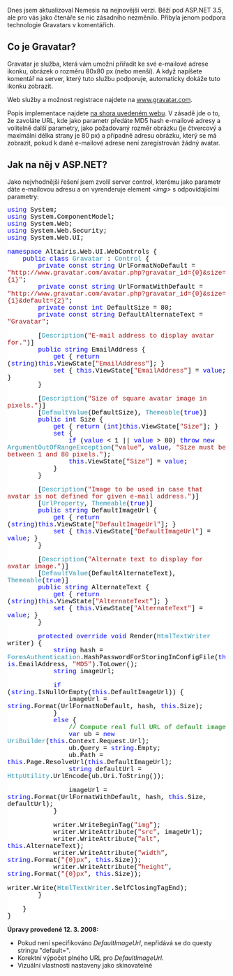 <!-- dcterms:identifier = aspnetcz#187 -->
<!-- dcterms:title = ASPNET.CZ podporuje Gravatary. Chcete taky? -->
<!-- dcterms:abstract = (aktualizováno) Dnes jsem upgradoval místní publikační systém Nemesis na novou verzi. Nejviditelnější součástí je podpora Gravatarů - uživatelských ikonek u komentářů. Chcete, aby i váš web podporoval Gravatary? Podívejme se, jak na to. -->
<!-- np9:categoryId = 1 -->
<!-- x4w:category = IT -->
<!-- np9:authorId = 1 -->
<!-- np9:authorEmail = michal.valasek@altairis.cz -->
<!-- dcterms:creator = Michal Altair Valášek -->
<!-- dcterms:created = 2008-03-12T17:25:22+01:00 -->
<!-- dcterms:dateAccepted = 2008-03-12T17:25:22+01:00 -->

<p>Dnes jsem aktualizoval Nemesis na nejnovější verzi. Běží pod ASP.NET 3.5, ale pro vás jako čtenáře se nic zásadního nezměnilo. Přibyla jenom podpora technologie Gravatars v komentářích.</p> <h2>Co je Gravatar?</h2> <p>Gravatar je služba, která vám umožní přiřadit ke své e-mailové adrese ikonku, obrázek o rozměru 80x80 px (nebo menší). A když napíšete komentář na server, který tuto službu podporuje, automaticky dokáže tuto ikonku zobrazit.</p> <p>Web služby a možnost registrace najdete na <a href="http://www.gravatar.com">www.gravatar.com</a>.</p> <p>Popis implementace najdete <a href="http://site.gravatar.com/site/implement#section_1_1">na shora uvedeném webu</a>. V zásadě jde o to, že zavoláte URL, kde jako parametr předáte MD5 hash e-mailové adresy a volitelně další parametry, jako požadovaný rozměr obrázku (je čtvercový a maximální délka strany je 80 px) a případně adresu obrázku, který se má zobrazit, pokud k dané e-mailové adrese není zaregistrován žádný avatar.</p> <h2>Jak na něj v ASP.NET?</h2> <p>Jako nejvhodnější řešení jsem zvolil server control, kterému jako parametr dáte e-mailovou adresu a on vyrenderuje element <em>&lt;img&gt;</em> s odpovídajícími parametry:</p> <div style="font-size: 11pt; background: white; color: black; font-family: consolas, courier new, monospace"> <p style="margin: 0px"><span style="color: blue">using</span> System;</p> <p style="margin: 0px"><span style="color: blue">using</span> System.ComponentModel;</p> <p style="margin: 0px"><span style="color: blue">using</span> System.Web;</p> <p style="margin: 0px"><span style="color: blue">using</span> System.Web.Security;</p> <p style="margin: 0px"><span style="color: blue">using</span> System.Web.UI;</p> <p style="margin: 0px">&nbsp;</p> <p style="margin: 0px"><span style="color: blue">namespace</span> Altairis.Web.UI.WebControls {</p> <p style="margin: 0px">&nbsp;&nbsp;&nbsp; <span style="color: blue">public</span> <span style="color: blue">class</span> <span style="color: #2b91af">Gravatar</span> : <span style="color: #2b91af">Control</span> {</p> <p style="margin: 0px">&nbsp;&nbsp;&nbsp;&nbsp;&nbsp;&nbsp;&nbsp; <span style="color: blue">private</span> <span style="color: blue">const</span> <span style="color: blue">string</span> UrlFormatNoDefault = <span style="color: #a31515">&quot;http://www.gravatar.com/avatar.php?gravatar_id={0}&amp;size={1}&quot;</span>;</p> <p style="margin: 0px">&nbsp;&nbsp;&nbsp;&nbsp;&nbsp;&nbsp;&nbsp; <span style="color: blue">private</span> <span style="color: blue">const</span> <span style="color: blue">string</span> UrlFormatWithDefault = <span style="color: #a31515">&quot;http://www.gravatar.com/avatar.php?gravatar_id={0}&amp;size={1}&amp;default={2}&quot;</span>;</p> <p style="margin: 0px">&nbsp;&nbsp;&nbsp;&nbsp;&nbsp;&nbsp;&nbsp; <span style="color: blue">private</span> <span style="color: blue">const</span> <span style="color: blue">int</span> DefaultSize = 80;</p> <p style="margin: 0px">&nbsp;&nbsp;&nbsp;&nbsp;&nbsp;&nbsp;&nbsp; <span style="color: blue">private</span> <span style="color: blue">const</span> <span style="color: blue">string</span> DefaultAlternateText = <span style="color: #a31515">&quot;Gravatar&quot;</span>;</p> <p style="margin: 0px">&nbsp;</p> <p style="margin: 0px">&nbsp;&nbsp;&nbsp;&nbsp;&nbsp;&nbsp;&nbsp; [<span style="color: #2b91af">Description</span>(<span style="color: #a31515">&quot;E-mail address to display avatar for.&quot;</span>)]</p> <p style="margin: 0px">&nbsp;&nbsp;&nbsp;&nbsp;&nbsp;&nbsp;&nbsp; <span style="color: blue">public</span> <span style="color: blue">string</span> EmailAddress {</p> <p style="margin: 0px">&nbsp;&nbsp;&nbsp;&nbsp;&nbsp;&nbsp;&nbsp;&nbsp;&nbsp;&nbsp;&nbsp; <span style="color: blue">get</span> { <span style="color: blue">return</span> (<span style="color: blue">string</span>)<span style="color: blue">this</span>.ViewState[<span style="color: #a31515">&quot;EmailAddress&quot;</span>]; }</p> <p style="margin: 0px">&nbsp;&nbsp;&nbsp;&nbsp;&nbsp;&nbsp;&nbsp;&nbsp;&nbsp;&nbsp;&nbsp; <span style="color: blue">set</span> { <span style="color: blue">this</span>.ViewState[<span style="color: #a31515">&quot;EmailAddress&quot;</span>] = <span style="color: blue">value</span>; }</p> <p style="margin: 0px">&nbsp;&nbsp;&nbsp;&nbsp;&nbsp;&nbsp;&nbsp; }</p> <p style="margin: 0px">&nbsp;</p> <p style="margin: 0px">&nbsp;&nbsp;&nbsp;&nbsp;&nbsp;&nbsp;&nbsp; [<span style="color: #2b91af">Description</span>(<span style="color: #a31515">&quot;Size of square avatar image in pixels.&quot;</span>)]</p> <p style="margin: 0px">&nbsp;&nbsp;&nbsp;&nbsp;&nbsp;&nbsp;&nbsp; [<span style="color: #2b91af">DefaultValue</span>(DefaultSize), <span style="color: #2b91af">Themeable</span>(<span style="color: blue">true</span>)]</p> <p style="margin: 0px">&nbsp;&nbsp;&nbsp;&nbsp;&nbsp;&nbsp;&nbsp; <span style="color: blue">public</span> <span style="color: blue">int</span> Size {</p> <p style="margin: 0px">&nbsp;&nbsp;&nbsp;&nbsp;&nbsp;&nbsp;&nbsp;&nbsp;&nbsp;&nbsp;&nbsp; <span style="color: blue">get</span> { <span style="color: blue">return</span> (<span style="color: blue">int</span>)<span style="color: blue">this</span>.ViewState[<span style="color: #a31515">&quot;Size&quot;</span>]; }</p> <p style="margin: 0px">&nbsp;&nbsp;&nbsp;&nbsp;&nbsp;&nbsp;&nbsp;&nbsp;&nbsp;&nbsp;&nbsp; <span style="color: blue">set</span> {</p> <p style="margin: 0px">&nbsp;&nbsp;&nbsp;&nbsp;&nbsp;&nbsp;&nbsp;&nbsp;&nbsp;&nbsp;&nbsp;&nbsp;&nbsp;&nbsp;&nbsp; <span style="color: blue">if</span> (<span style="color: blue">value</span> &lt; 1 || <span style="color: blue">value</span> &gt; 80) <span style="color: blue">throw</span> <span style="color: blue">new</span> <span style="color: #2b91af">ArgumentOutOfRangeException</span>(<span style="color: #a31515">&quot;value&quot;</span>, <span style="color: blue">value</span>, <span style="color: #a31515">&quot;Size must be between 1 and 80 pixels.&quot;</span>);</p> <p style="margin: 0px">&nbsp;&nbsp;&nbsp;&nbsp;&nbsp;&nbsp;&nbsp;&nbsp;&nbsp;&nbsp;&nbsp;&nbsp;&nbsp;&nbsp;&nbsp; <span style="color: blue">this</span>.ViewState[<span style="color: #a31515">&quot;Size&quot;</span>] = <span style="color: blue">value</span>;</p> <p style="margin: 0px">&nbsp;&nbsp;&nbsp;&nbsp;&nbsp;&nbsp;&nbsp;&nbsp;&nbsp;&nbsp;&nbsp; }</p> <p style="margin: 0px">&nbsp;&nbsp;&nbsp;&nbsp;&nbsp;&nbsp;&nbsp; }</p> <p style="margin: 0px">&nbsp;</p> <p style="margin: 0px">&nbsp;&nbsp;&nbsp;&nbsp;&nbsp;&nbsp;&nbsp; [<span style="color: #2b91af">Description</span>(<span style="color: #a31515">&quot;Image to be used in case that avatar is not defined for given e-mail address.&quot;</span>)]</p> <p style="margin: 0px">&nbsp;&nbsp;&nbsp;&nbsp;&nbsp;&nbsp;&nbsp; [<span style="color: #2b91af">UrlProperty</span>, <span style="color: #2b91af">Themeable</span>(<span style="color: blue">true</span>)]</p> <p style="margin: 0px">&nbsp;&nbsp;&nbsp;&nbsp;&nbsp;&nbsp;&nbsp; <span style="color: blue">public</span> <span style="color: blue">string</span> DefaultImageUrl {</p> <p style="margin: 0px">&nbsp;&nbsp;&nbsp;&nbsp;&nbsp;&nbsp;&nbsp;&nbsp;&nbsp;&nbsp;&nbsp; <span style="color: blue">get</span> { <span style="color: blue">return</span> (<span style="color: blue">string</span>)<span style="color: blue">this</span>.ViewState[<span style="color: #a31515">&quot;DefaultImageUrl&quot;</span>]; }</p> <p style="margin: 0px">&nbsp;&nbsp;&nbsp;&nbsp;&nbsp;&nbsp;&nbsp;&nbsp;&nbsp;&nbsp;&nbsp; <span style="color: blue">set</span> { <span style="color: blue">this</span>.ViewState[<span style="color: #a31515">&quot;DefaultImageUrl&quot;</span>] = <span style="color: blue">value</span>; }</p> <p style="margin: 0px">&nbsp;&nbsp;&nbsp;&nbsp;&nbsp;&nbsp;&nbsp; }</p> <p style="margin: 0px">&nbsp;</p> <p style="margin: 0px">&nbsp;&nbsp;&nbsp;&nbsp;&nbsp;&nbsp;&nbsp; [<span style="color: #2b91af">Description</span>(<span style="color: #a31515">&quot;Alternate text to display for avatar image.&quot;</span>)]</p> <p style="margin: 0px">&nbsp;&nbsp;&nbsp;&nbsp;&nbsp;&nbsp;&nbsp; [<span style="color: #2b91af">DefaultValue</span>(DefaultAlternateText), <span style="color: #2b91af">Themeable</span>(<span style="color: blue">true</span>)]</p> <p style="margin: 0px">&nbsp;&nbsp;&nbsp;&nbsp;&nbsp;&nbsp;&nbsp; <span style="color: blue">public</span> <span style="color: blue">string</span> AlternateText {</p> <p style="margin: 0px">&nbsp;&nbsp;&nbsp;&nbsp;&nbsp;&nbsp;&nbsp;&nbsp;&nbsp;&nbsp;&nbsp; <span style="color: blue">get</span> { <span style="color: blue">return</span> (<span style="color: blue">string</span>)<span style="color: blue">this</span>.ViewState[<span style="color: #a31515">&quot;AlternateText&quot;</span>]; }</p> <p style="margin: 0px">&nbsp;&nbsp;&nbsp;&nbsp;&nbsp;&nbsp;&nbsp;&nbsp;&nbsp;&nbsp;&nbsp; <span style="color: blue">set</span> { <span style="color: blue">this</span>.ViewState[<span style="color: #a31515">&quot;AlternateText&quot;</span>] = <span style="color: blue">value</span>; }</p> <p style="margin: 0px">&nbsp;&nbsp;&nbsp;&nbsp;&nbsp;&nbsp;&nbsp; }</p> <p style="margin: 0px">&nbsp;</p> <p style="margin: 0px">&nbsp;&nbsp;&nbsp;&nbsp;&nbsp;&nbsp;&nbsp; <span style="color: blue">protected</span> <span style="color: blue">override</span> <span style="color: blue">void</span> Render(<span style="color: #2b91af">HtmlTextWriter</span> writer) {</p> <p style="margin: 0px">&nbsp;&nbsp;&nbsp;&nbsp;&nbsp;&nbsp;&nbsp;&nbsp;&nbsp;&nbsp;&nbsp; <span style="color: blue">string</span> hash = <span style="color: #2b91af">FormsAuthentication</span>.HashPasswordForStoringInConfigFile(<span style="color: blue">this</span>.EmailAddress, <span style="color: #a31515">&quot;MD5&quot;</span>).ToLower();</p> <p style="margin: 0px">&nbsp;&nbsp;&nbsp;&nbsp;&nbsp;&nbsp;&nbsp;&nbsp;&nbsp;&nbsp;&nbsp; <span style="color: blue">string</span> imageUrl;</p> <p style="margin: 0px">&nbsp;</p> <p style="margin: 0px">&nbsp;&nbsp;&nbsp;&nbsp;&nbsp;&nbsp;&nbsp;&nbsp;&nbsp;&nbsp;&nbsp; <span style="color: blue">if</span> (<span style="color: blue">string</span>.IsNullOrEmpty(<span style="color: blue">this</span>.DefaultImageUrl)) {</p> <p style="margin: 0px">&nbsp;&nbsp;&nbsp;&nbsp;&nbsp;&nbsp;&nbsp;&nbsp;&nbsp;&nbsp;&nbsp;&nbsp;&nbsp;&nbsp;&nbsp; imageUrl = <span style="color: blue">string</span>.Format(UrlFormatNoDefault, hash, <span style="color: blue">this</span>.Size);</p> <p style="margin: 0px">&nbsp;&nbsp;&nbsp;&nbsp;&nbsp;&nbsp;&nbsp;&nbsp;&nbsp;&nbsp;&nbsp; }</p> <p style="margin: 0px">&nbsp;&nbsp;&nbsp;&nbsp;&nbsp;&nbsp;&nbsp;&nbsp;&nbsp;&nbsp;&nbsp; <span style="color: blue">else</span> {</p> <p style="margin: 0px">&nbsp;&nbsp;&nbsp;&nbsp;&nbsp;&nbsp;&nbsp;&nbsp;&nbsp;&nbsp;&nbsp;&nbsp;&nbsp;&nbsp;&nbsp; <span style="color: green">// Compute real full URL of default image</span></p> <p style="margin: 0px">&nbsp;&nbsp;&nbsp;&nbsp;&nbsp;&nbsp;&nbsp;&nbsp;&nbsp;&nbsp;&nbsp;&nbsp;&nbsp;&nbsp;&nbsp; <span style="color: blue">var</span> ub = <span style="color: blue">new</span> <span style="color: #2b91af">UriBuilder</span>(<span style="color: blue">this</span>.Context.Request.Url);</p> <p style="margin: 0px">&nbsp;&nbsp;&nbsp;&nbsp;&nbsp;&nbsp;&nbsp;&nbsp;&nbsp;&nbsp;&nbsp;&nbsp;&nbsp;&nbsp;&nbsp; ub.Query = <span style="color: blue">string</span>.Empty;</p> <p style="margin: 0px">&nbsp;&nbsp;&nbsp;&nbsp;&nbsp;&nbsp;&nbsp;&nbsp;&nbsp;&nbsp;&nbsp;&nbsp;&nbsp;&nbsp;&nbsp; ub.Path = <span style="color: blue">this</span>.Page.ResolveUrl(<span style="color: blue">this</span>.DefaultImageUrl);</p> <p style="margin: 0px">&nbsp;&nbsp;&nbsp;&nbsp;&nbsp;&nbsp;&nbsp;&nbsp;&nbsp;&nbsp;&nbsp;&nbsp;&nbsp;&nbsp;&nbsp; <span style="color: blue">string</span> defaultUrl = <span style="color: #2b91af">HttpUtility</span>.UrlEncode(ub.Uri.ToString());</p> <p style="margin: 0px">&nbsp;</p> <p style="margin: 0px">&nbsp;&nbsp;&nbsp;&nbsp;&nbsp;&nbsp;&nbsp;&nbsp;&nbsp;&nbsp;&nbsp;&nbsp;&nbsp;&nbsp;&nbsp; imageUrl = <span style="color: blue">string</span>.Format(UrlFormatWithDefault, hash, <span style="color: blue">this</span>.Size, defaultUrl);</p> <p style="margin: 0px">&nbsp;&nbsp;&nbsp;&nbsp;&nbsp;&nbsp;&nbsp;&nbsp;&nbsp;&nbsp;&nbsp; }</p> <p style="margin: 0px">&nbsp;</p> <p style="margin: 0px">&nbsp;&nbsp;&nbsp;&nbsp;&nbsp;&nbsp;&nbsp;&nbsp;&nbsp;&nbsp;&nbsp; writer.WriteBeginTag(<span style="color: #a31515">&quot;img&quot;</span>);</p> <p style="margin: 0px">&nbsp;&nbsp;&nbsp;&nbsp;&nbsp;&nbsp;&nbsp;&nbsp;&nbsp;&nbsp;&nbsp; writer.WriteAttribute(<span style="color: #a31515">&quot;src&quot;</span>, imageUrl);</p> <p style="margin: 0px">&nbsp;&nbsp;&nbsp;&nbsp;&nbsp;&nbsp;&nbsp;&nbsp;&nbsp;&nbsp;&nbsp; writer.WriteAttribute(<span style="color: #a31515">&quot;alt&quot;</span>, <span style="color: blue">this</span>.AlternateText);</p> <p style="margin: 0px">&nbsp;&nbsp;&nbsp;&nbsp;&nbsp;&nbsp;&nbsp;&nbsp;&nbsp;&nbsp;&nbsp; writer.WriteAttribute(<span style="color: #a31515">&quot;width&quot;</span>, <span style="color: blue">string</span>.Format(<span style="color: #a31515">&quot;{0}px&quot;</span>, <span style="color: blue">this</span>.Size));</p> <p style="margin: 0px">&nbsp;&nbsp;&nbsp;&nbsp;&nbsp;&nbsp;&nbsp;&nbsp;&nbsp;&nbsp;&nbsp; writer.WriteAttribute(<span style="color: #a31515">&quot;height&quot;</span>, <span style="color: blue">string</span>.Format(<span style="color: #a31515">&quot;{0}px&quot;</span>, <span style="color: blue">this</span>.Size));</p> <p style="margin: 0px">&nbsp;&nbsp;&nbsp;&nbsp;&nbsp;&nbsp;&nbsp;&nbsp;&nbsp;&nbsp;&nbsp; writer.Write(<span style="color: #2b91af">HtmlTextWriter</span>.SelfClosingTagEnd);</p> <p style="margin: 0px">&nbsp;&nbsp;&nbsp;&nbsp;&nbsp;&nbsp;&nbsp; }</p> <p style="margin: 0px">&nbsp;</p> <p style="margin: 0px">&nbsp;&nbsp;&nbsp; }</p> <p style="margin: 0px">}</p></div> <p><strong>Úpravy provedené 12. 3. 2008:</strong></p> <ul> <li>Pokud není specifikováno <em>DefaultImageUrl</em>, nepřidává se do questy stringu &quot;default=&quot;.</li> <li>Korektní výpočet plného URL pro <em>DefaultImageUrl.</em></li> <li>Vizuální vlastnosti nastaveny jako skinovatelné</li></ul>